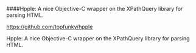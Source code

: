 ####Hpple: A nice Objective-C wrapper on the XPathQuery library for parsing HTML.

https://github.com/topfunky/hpple

Hpple: A nice Objective-C wrapper on the XPathQuery library for parsing HTML.